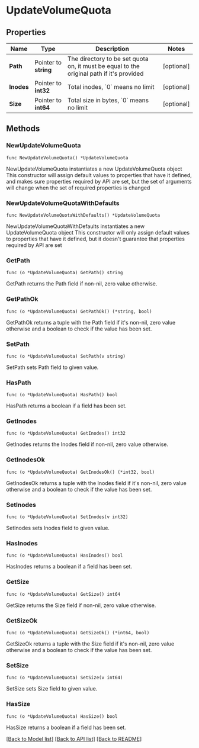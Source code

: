 # UpdateVolumeQuota

## Properties

Name | Type | Description | Notes
------------ | ------------- | ------------- | -------------
**Path** | Pointer to **string** | The directory to be set quota on, it must be equal to the original path if it&#39;s provided | [optional] 
**Inodes** | Pointer to **int32** | Total inodes, &#x60;0&#x60; means no limit | [optional] 
**Size** | Pointer to **int64** | Total size in bytes, &#x60;0&#x60; means no limit | [optional] 

## Methods

### NewUpdateVolumeQuota

`func NewUpdateVolumeQuota() *UpdateVolumeQuota`

NewUpdateVolumeQuota instantiates a new UpdateVolumeQuota object
This constructor will assign default values to properties that have it defined,
and makes sure properties required by API are set, but the set of arguments
will change when the set of required properties is changed

### NewUpdateVolumeQuotaWithDefaults

`func NewUpdateVolumeQuotaWithDefaults() *UpdateVolumeQuota`

NewUpdateVolumeQuotaWithDefaults instantiates a new UpdateVolumeQuota object
This constructor will only assign default values to properties that have it defined,
but it doesn't guarantee that properties required by API are set

### GetPath

`func (o *UpdateVolumeQuota) GetPath() string`

GetPath returns the Path field if non-nil, zero value otherwise.

### GetPathOk

`func (o *UpdateVolumeQuota) GetPathOk() (*string, bool)`

GetPathOk returns a tuple with the Path field if it's non-nil, zero value otherwise
and a boolean to check if the value has been set.

### SetPath

`func (o *UpdateVolumeQuota) SetPath(v string)`

SetPath sets Path field to given value.

### HasPath

`func (o *UpdateVolumeQuota) HasPath() bool`

HasPath returns a boolean if a field has been set.

### GetInodes

`func (o *UpdateVolumeQuota) GetInodes() int32`

GetInodes returns the Inodes field if non-nil, zero value otherwise.

### GetInodesOk

`func (o *UpdateVolumeQuota) GetInodesOk() (*int32, bool)`

GetInodesOk returns a tuple with the Inodes field if it's non-nil, zero value otherwise
and a boolean to check if the value has been set.

### SetInodes

`func (o *UpdateVolumeQuota) SetInodes(v int32)`

SetInodes sets Inodes field to given value.

### HasInodes

`func (o *UpdateVolumeQuota) HasInodes() bool`

HasInodes returns a boolean if a field has been set.

### GetSize

`func (o *UpdateVolumeQuota) GetSize() int64`

GetSize returns the Size field if non-nil, zero value otherwise.

### GetSizeOk

`func (o *UpdateVolumeQuota) GetSizeOk() (*int64, bool)`

GetSizeOk returns a tuple with the Size field if it's non-nil, zero value otherwise
and a boolean to check if the value has been set.

### SetSize

`func (o *UpdateVolumeQuota) SetSize(v int64)`

SetSize sets Size field to given value.

### HasSize

`func (o *UpdateVolumeQuota) HasSize() bool`

HasSize returns a boolean if a field has been set.


[[Back to Model list]](../README.md#documentation-for-models) [[Back to API list]](../README.md#documentation-for-api-endpoints) [[Back to README]](../README.md)


